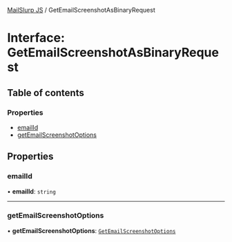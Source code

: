 [MailSlurp JS](../README.md) / GetEmailScreenshotAsBinaryRequest

# Interface: GetEmailScreenshotAsBinaryRequest

## Table of contents

### Properties

- [emailId](GetEmailScreenshotAsBinaryRequest.md#emailid)
- [getEmailScreenshotOptions](GetEmailScreenshotAsBinaryRequest.md#getemailscreenshotoptions)

## Properties

### emailId

• **emailId**: `string`

___

### getEmailScreenshotOptions

• **getEmailScreenshotOptions**: [`GetEmailScreenshotOptions`](GetEmailScreenshotOptions.md)
